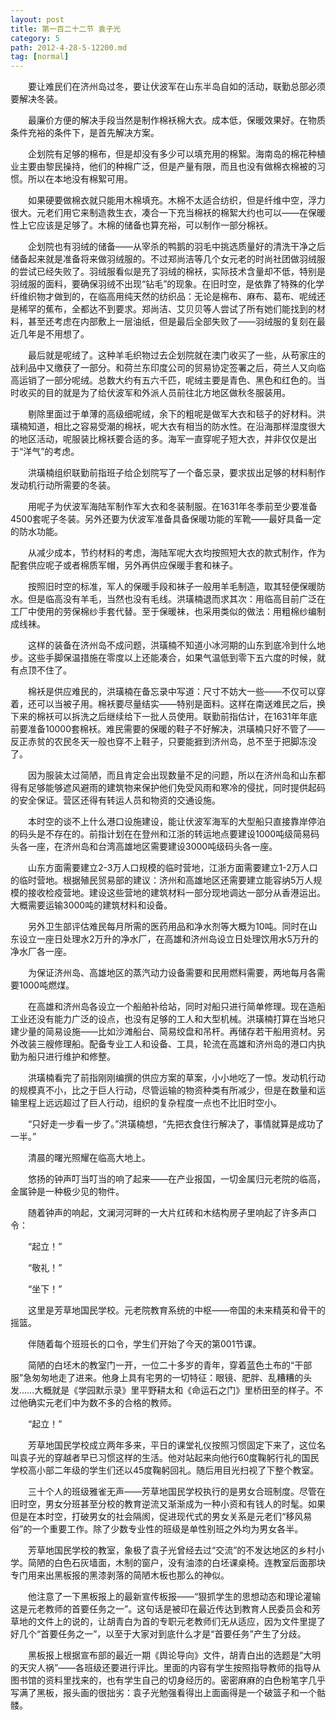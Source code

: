 ```yaml
---
layout: post
title: 第一百二十二节 袁子光
category: 5
path: 2012-4-28-5-12200.md
tag: [normal]
---
```


　　要让难民们在济州岛过冬，要让伏波军在山东半岛自如的活动，联勤总部必须要解决冬装。

　　最廉价方便的解决手段当然是制作棉袄棉大衣。成本低，保暖效果好。在物质条件充裕的条件下，是首先解决方案。

　　企划院有足够的棉布，但是却没有多少可以填充用的棉絮。海南岛的棉花种植业主要由黎民操持，他们的种棉广泛，但是产量有限，而且也没有做棉衣棉被的习惯。所以在本地没有棉絮可用。

　　如果硬要做棉衣就只能用木棉填充。木棉不太适合纺织，但是纤维中空，浮力很大。元老们用它来制造救生衣，凑合一下充当棉袄的棉絮大约也可以——在保暖性上它应该是足够了。木棉的储备也算充裕，可以制作一部分棉袄。

　　企划院也有羽绒的储备——从宰杀的鸭鹅的羽毛中挑选质量好的清洗干净之后储备起来就是准备将来做羽绒服的。不过郑尚洁等几个女元老的时尚社团做羽绒服的尝试已经失败了。羽绒服看似是充了羽绒的棉袄，实际技术含量却不低，特别是羽绒服的面料，要确保羽绒不出现“钻毛”的现象。在旧时空，是依靠了特殊的化学纤维织物才做到的，在临高用纯天然的纺织品：无论是棉布、麻布、葛布、呢绒还是稀罕的蕉布，全都达不到要求。郑尚洁、艾贝贝等人尝试了所有她们能找到的材料，甚至还考虑在内部敷上一层油纸，但是最后全部失败了——羽绒服的复刻在最近几年是不用想了。

　　最后就是呢绒了。这种羊毛织物过去企划院就在澳门收买了一些，从苟家庄的战利品中又缴获了一部分。和荷兰东印度公司的贸易协定签署之后，荷兰人又向临高运销了一部分呢绒。总数大约有五六千匹，呢绒主要是青色、黑色和红色的。当时收买的目的就是为了给伏波军和外派人员前往北方地区做秋冬服装用。

　　剔除里面过于单薄的高级细呢绒，余下的粗呢是做军大衣和毯子的好材料。洪璜楠知道，相比之容易受潮的棉袄，呢大衣有相当的防水性。在沿海那样湿度很大的地区活动，呢服装比棉袄要合适的多。海军一直穿呢子短大衣，并非仅仅是出于“洋气”的考虑。

　　洪璜楠组织联勤前指班子给企划院写了一个备忘录，要求拔出足够的材料制作发动机行动所需要的冬装。

　　用呢子为伏波军海陆军制作军大衣和冬装制服。在1631年冬季前至少要准备4500套呢子冬装。另外还要为伏波军准备具备保暖功能的军靴——最好具备一定的防水功能。

　　从减少成本，节约材料的考虑，海陆军呢大衣均按照短大衣的款式制作，作为配套供应呢子或者棉质军帽，另外再供应保暖手套和袜子。

　　按照旧时空的标准，军人的保暖手段和袜子一般用羊毛制造，取其轻便保暖防水。但是临高没有羊毛，当然也没有毛线。洪璜楠退而求其次：用临高目前广泛在工厂中使用的劳保棉纱手套代替。至于保暖袜，也采用类似的做法：用粗棉纱编制成线袜。

　　这样的装备在济州岛不成问题，洪璜楠不知道小冰河期的山东到底冷到什么地步。这些手脚保温措施在零度以上还能凑合，如果气温低到零下五六度的时候，就有点顶不住了。

　　棉袄是供应难民的，洪璜楠在备忘录中写道：尺寸不妨大一些——不仅可以穿着，还可以当被子用。棉袄要尽量结实——特别是面料。这样在南送难民之后，换下来的棉袄可以拆洗之后继续给下一批人员使用。联勤前指估计，在1631年年底前要准备10000套棉袄。难民需要的保暖的鞋子不好解决，洪璜楠只好不管了——反正赤贫的农民冬天一般也穿不上鞋子，只要能捱到济州岛，总不至于把脚冻没了。

　　因为服装太过简陋，而且肯定会出现数量不足的问题，所以在济州岛和山东都得有足够能够遮风避雨的建筑物来保护他们免受风雨和寒冷的侵扰，同时提供起码的安全保证。营区还得有转运人员和物资的交通设施。

　　本时空的谈不上什么港口设施建设，能让伏波军海军的大型船只直接靠岸停泊的码头是不存在的。前指计划在在登州和江浙的转运地点要建设1000吨级简易码头各一座，在济州岛和台湾高雄地区需要建设3000吨级码头各一座。

　　山东方面需要建立2-3万人口规模的临时营地，江浙方面需要建立1-2万人口的临时营地。根据殖民贸易部的建议：济州和高雄地区还需要建立能容纳5万人规模的接收检疫营地。建设这些营地的建筑材料一部分现地调达一部分从香港运出。大概需要运输3000吨的建筑材料和设备。

　　另外卫生部评估难民每月所需的医药用品和净水剂等大概为10吨。同时在山东设立一座日处理水2万升的净水厂，在高雄和济州岛设立日处理饮用水5万升的净水厂各一座。

　　为保证济州岛、高雄地区的蒸汽动力设备需要和民用燃料需要，两地每月各需要1000吨燃煤。

　　在高雄和济州岛各设立一个船舶补给站，同时对船只进行简单修理。现在造船工业还没有能力广泛的设点，也没有足够的工人和大型机械。洪璜楠打算在当地只建少量的简易设施——比如沙滩船台、简易绞盘和吊杆。再储存若干船用资材。另外改装三艘修理船。配备专业工人和设备、工具，轮流在高雄和济州岛的港口内执勤为船只进行维护和修整。

　　洪璜楠看完了前指刚刚编撰的供应方案的草案，小小地吃了一惊。发动机行动的规模真不小，比之于巨人行动，尽管运输的物资种类有所减少，但是在数量和运输里程上远远超过了巨人行动，组织的复杂程度一点也不比旧时空小。

　　“只好走一步看一步了。”洪璜楠想，“先把衣食住行解决了，事情就算是成功了一半。”

　　清晨的曙光照耀在临高大地上。

　　悠扬的钟声叮当叮当的响了起来——在产业报国，一切金属归元老院的临高，金属钟是一种极少见的物件。

　　随着钟声的响起，文澜河河畔的一大片红砖和木结构房子里响起了许多声口令：

　　“起立！”

　　“敬礼！”

　　“坐下！”

　　这里是芳草地国民学校。元老院教育系统的中枢——帝国的未来精英和骨干的摇篮。

　　伴随着每个班班长的口令，学生们开始了今天的第001节课。

　　简陋的白坯木的教室门一开，一位二十多岁的青年，穿着蓝色土布的“干部服”急匆匆地走了进来。他身上具有宅男的一切特征：眼镜、肥胖、乱糟糟的头发……大概就是《学园默示录》里平野耕太和《命运石之门》里桥田至的样子。不过他确实元老们中为数不多的合格的教师。

　　“起立！”

　　芳草地国民学校成立两年多来，平日的课堂礼仪按照习惯固定下来了，这位名叫袁子光的穿越者早已习惯这样的生活。他对站起来向他行60度鞠躬行礼的国民学校高小部二年级的学生们还以45度鞠躬回礼。随后用目光扫视了下整个教室。

　　三十个人的班级雅雀无声——芳草地国民学校执行的是男女合班制度。尽管在旧时空，男女分班甚至分校的教育逆流又渐渐成为一种小资和有钱人的时髦。如果但是在本时空，打破男女的社会隔阂，促进现代式的男女关系是元老们“移风易俗”的一个重要工作。除了少数专业性的班级是单性别班之外均为男女各半。

　　芳草地国民学校的教室，象极了袁子光曾经去过“交流”的不发达地区的乡村小学。简陋的白色石灰墙面，木制的窗户，没有油漆的白坯课桌椅。连教室后面那块专门用来出黑板报的黑漆剥落的简陋木板也那么的神似。

　　他注意了一下黑板报上的最新宣传板报——“狠抓学生的思想动态和理论灌输这是元老教师的首要任务之一”。这句话是被印在最近传达到教育人民委员会和芳草地的文件上的说的，让胡青白为首的专职元老教师们无从适应，因为文件里提了好几个“首要任务之一”，以至于大家对到底什么才是“首要任务”产生了分歧。

　　黑板报上根据宣布部的最近一期《舆论导向》文件，胡青白出的选题是“大明的天灾人祸”——各班级还要进行评比。里面的内容有学生按照指导教师的指导从图书馆的资料里找来的，也有学生自己的切身经历的。密密麻麻的白色粉笔字几乎写满了黑板，报头画的很拙劣：袁子光勉强看得出上面画得是一个破篮子和一个骷髅。
